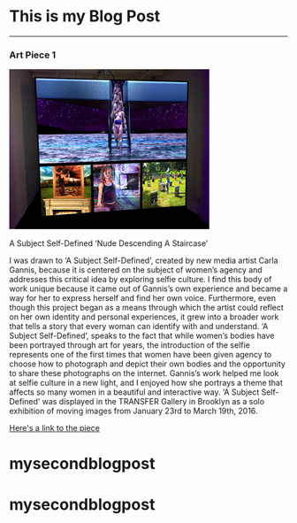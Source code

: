 # This is my Blog Post
------

### Art Piece 1
![Carla Gannis](images/Picture1.png?raw=true "Carla Gannis")

A Subject Self-Defined
‘Nude Descending A Staircase’

I was drawn to ‘A Subject Self-Defined’, created by new media artist Carla Gannis, because it is centered on the subject of women’s agency and addresses this critical idea by exploring selfie culture. I find this body of work unique because it came out of Gannis’s own experience and became a way for her to express herself and find her own voice. Furthermore, even though this project began as a means through which the artist could reflect on her own identity and personal experiences, it grew into a broader work that tells a story that every woman can identify with and understand. ‘A Subject Self-Defined’, speaks to the fact that while women’s bodies have been portrayed through art for years, the introduction of the selfie represents one of the first times that women have been given agency to choose how to photograph and depict their own bodies and the opportunity to share these photographs on the internet. Gannis’s work helped me look at selfie culture in a new light, and I enjoyed how she portrays a theme that affects so many women in a beautiful and interactive way. ‘A Subject Self-Defined’ was displayed in the TRANSFER Gallery in Brooklyn as a solo exhibition of moving images from January 23rd to March 19th, 2016.

[Here's a link to the piece](https://vimeo.com/154582613)





# mysecondblogpost
# mysecondblogpost
